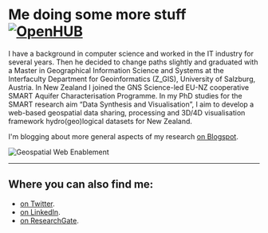 # Me doing some more stuff [![OpenHUB](https://www.openhub.net/accounts/alexkmoch/widgets/account_tiny?format=gif&amp;ref=sample)](https://www.openhub.net/accounts/alexkmoch?ref=sample)


I have a background in computer science and worked in the IT industry for several years. 
Then he decided to change paths slightly and graduated with a 
Master in Geographical Information Science and Systems at the Interfaculty Department for Geoinformatics (Z_GIS), 
University of Salzburg, Austria. In New Zealand I joined the GNS Science-led EU-NZ 
cooperative SMART Aquifer Characterisation Programme. In my PhD studies for the SMART 
research aim “Data Synthesis and Visualisation”, I aim to develop a web-based geospatial data sharing, 
processing and 3D/4D visualisation framework hydro(geo)logical datasets for New Zealand.

I'm blogging about more general aspects of my research [on Blogspot](http://allixender.blogspot.co.nz/).

![Geospatial Web Enablement](http://allixender.github.io/images/geospatial-enablement.png)

---

## Where you can also find me:

* [on Twitter](https://twitter.com/allixender).
* [on LinkedIn](https://www.linkedin.com/in/allixender).
* [on ResearchGate](https://www.researchgate.net/profile/Alexander_Kmoch).
